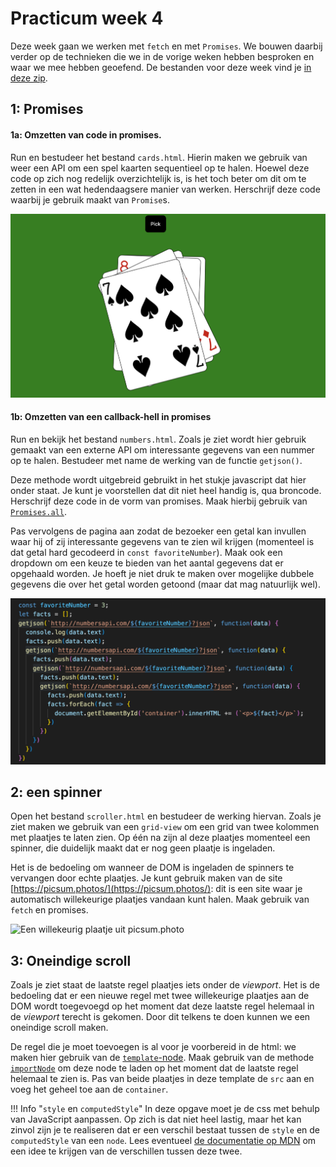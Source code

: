 # Practicum week 4

Deze week gaan we werken met `fetch` en met `Promises`. We bouwen daarbij verder op de technieken die we in de vorige weken hebben besproken en waar we mee hebben geoefend. De bestanden voor deze week vind je [in deze zip](files/week4.zip).

## 1: Promises

#### 1a: Omzetten van code in promises.

Run en bestudeer het bestand `cards.html`. Hierin maken we gebruik van weer een API om een spel kaarten sequentieel op te halen. Hoewel deze code op zich nog redelijk overzichtelijk is, is het toch beter om dit om te zetten in een wat hedendaagsere manier van werken. Herschrijf deze code waarbij je gebruik maakt van `Promise`s.

![Het resultaat van opgave 1a](files/kaarten.png)


#### 1b: Omzetten van een callback-hell in promises

Run en bekijk het bestand `numbers.html`. Zoals je ziet wordt hier gebruik gemaakt van een externe API om interessante gegevens van een nummer op te halen. Bestudeer met name de werking van de functie `getjson()`.

Deze methode wordt uitgebreid gebruikt in het stukje javascript dat hier onder staat. Je kunt je voorstellen dat dit niet heel handig is, qua broncode. Herschrijf deze code in de vorm van promises. Maak hierbij gebruik van [`Promises.all`](https://developer.mozilla.org/en-US/docs/Web/JavaScript/Reference/Global_Objects/Promise/all).

Pas vervolgens de pagina aan zodat de bezoeker een getal kan invullen waar hij of zij interessante gegevens van te zien wil krijgen (momenteel is dat getal hard gecodeerd in `const favoriteNumber`). Maak ook een dropdown om een keuze te bieden van het aantal gegevens dat er opgehaald worden. Je hoeft je niet druk te maken over mogelijke dubbele gegevens die over het getal worden getoond (maar dat mag natuurlijk wel).

![De callback-hell van numbers.html](imgs/callback-hell.png)



## 2: een spinner

Open het bestand `scroller.html` en bestudeer de werking hiervan. Zoals je ziet maken we gebruik van een `grid-view` om een grid van twee kolommen met plaatjes te laten zien. Op één na zijn al deze plaatjes momenteel een spinner, die duidelijk maakt dat er nog geen plaatje is ingeladen.

Het is de bedoeling om wanneer de DOM is ingeladen de spinners te vervangen door echte plaatjes. Je kunt gebruik maken van de site [https://picsum.photos/](https://picsum.photos/): dit is een site waar je automatisch willekeurige plaatjes vandaan kunt halen. Maak gebruik van `fetch` en promises.

![Een willekeurig plaatje uit picsum.photo](https://picsum.photos/200/100)

## 3: Oneindige scroll

Zoals je ziet staat de laatste regel plaatjes iets onder de *viewport*. Het is de bedoeling dat er een nieuwe regel met twee willekeurige plaatjes aan de DOM wordt toegevoegd op het moment dat deze laatste regel helemaal in de *viewport* terecht is gekomen. Door dit telkens te doen kunnen we een oneindige scroll maken.

De regel die je moet toevoegen is al voor je voorbereid in de html: we maken hier gebruik van de [`template`-node](https://developer.mozilla.org/en-US/docs/Web/HTML/Element/template). Maak gebruik van de methode [`importNode`](https://developer.mozilla.org/en-US/docs/Web/API/Document/importNode) om deze node te laden op het moment dat de laatste regel helemaal te zien is. Pas van beide plaatjes in deze template de `src` aan en voeg het geheel toe aan de `container`. 

!!! Info "`style` en `computedStyle`"
    In deze opgave moet je de css met behulp van JavaScript aanpassen. Op zich is dat niet heel lastig, maar het kan zinvol zijn je te realiseren dat er een verschil bestaat tussen de `style` en de `computedStyle` van een `node`. Lees eventueel [de documentatie op MDN](https://developer.mozilla.org/en-US/docs/Web/API/Window/getComputedStyle) om een idee te krijgen van de verschillen tussen deze twee.


